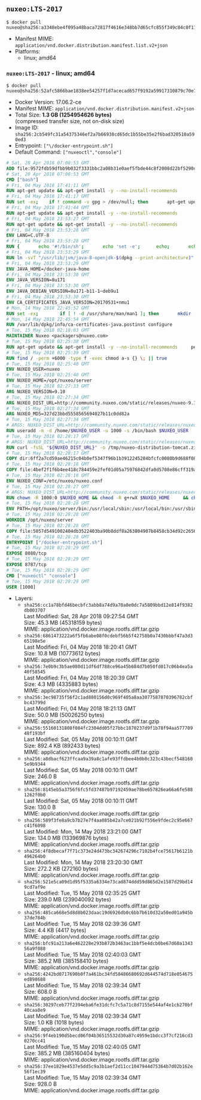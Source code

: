 ## `nuxeo:LTS-2017`

```console
$ docker pull nuxeo@sha256:a3348ebe4f095a48baca72817f4616e348bb7d65cfc855f349c84c0f111c986a
```

-	Manifest MIME: `application/vnd.docker.distribution.manifest.list.v2+json`
-	Platforms:
	-	linux; amd64

### `nuxeo:LTS-2017` - linux; amd64

```console
$ docker pull nuxeo@sha256:52afc5866bae1838ee54257f1d7acecad657f9192a59917310879c70e720f25c
```

-	Docker Version: 17.06.2-ce
-	Manifest MIME: `application/vnd.docker.distribution.manifest.v2+json`
-	Total Size: **1.3 GB (1254954626 bytes)**  
	(compressed transfer size, not on-disk size)
-	Image ID: `sha256:2cb549fc31a54375346ef2a7b66938cd65dc1b55be35e2f6bad320510a590ed3`
-	Entrypoint: `["\/docker-entrypoint.sh"]`
-	Default Command: `["nuxeoctl","console"]`

```dockerfile
# Sat, 28 Apr 2018 07:08:53 GMT
ADD file:9572fdb59dfbb9b032f3331bbc2a08b31e0aef5fbde44c8f2008d22bf5290cf2 in / 
# Sat, 28 Apr 2018 07:08:53 GMT
CMD ["bash"]
# Fri, 04 May 2018 17:41:11 GMT
RUN apt-get update && apt-get install -y --no-install-recommends 		ca-certificates 		curl 		netbase 		wget 	&& rm -rf /var/lib/apt/lists/*
# Fri, 04 May 2018 17:41:17 GMT
RUN set -ex; 	if ! command -v gpg > /dev/null; then 		apt-get update; 		apt-get install -y --no-install-recommends 			gnupg 			dirmngr 		; 		rm -rf /var/lib/apt/lists/*; 	fi
# Fri, 04 May 2018 17:41:44 GMT
RUN apt-get update && apt-get install -y --no-install-recommends 		bzr 		git 		mercurial 		openssh-client 		subversion 				procps 	&& rm -rf /var/lib/apt/lists/*
# Fri, 04 May 2018 23:53:27 GMT
RUN apt-get update && apt-get install -y --no-install-recommends 		bzip2 		unzip 		xz-utils 	&& rm -rf /var/lib/apt/lists/*
# Fri, 04 May 2018 23:53:28 GMT
ENV LANG=C.UTF-8
# Fri, 04 May 2018 23:53:28 GMT
RUN { 		echo '#!/bin/sh'; 		echo 'set -e'; 		echo; 		echo 'dirname "$(dirname "$(readlink -f "$(which javac || which java)")")"'; 	} > /usr/local/bin/docker-java-home 	&& chmod +x /usr/local/bin/docker-java-home
# Fri, 04 May 2018 23:53:29 GMT
RUN ln -svT "/usr/lib/jvm/java-8-openjdk-$(dpkg --print-architecture)" /docker-java-home
# Fri, 04 May 2018 23:53:29 GMT
ENV JAVA_HOME=/docker-java-home
# Fri, 04 May 2018 23:53:30 GMT
ENV JAVA_VERSION=8u171
# Fri, 04 May 2018 23:53:30 GMT
ENV JAVA_DEBIAN_VERSION=8u171-b11-1~deb9u1
# Fri, 04 May 2018 23:53:30 GMT
ENV CA_CERTIFICATES_JAVA_VERSION=20170531+nmu1
# Mon, 14 May 2018 22:45:52 GMT
RUN set -ex; 		if [ ! -d /usr/share/man/man1 ]; then 		mkdir -p /usr/share/man/man1; 	fi; 		apt-get update; 	apt-get install -y --no-install-recommends 		openjdk-8-jdk="$JAVA_DEBIAN_VERSION" 		ca-certificates-java="$CA_CERTIFICATES_JAVA_VERSION" 	; 	rm -rf /var/lib/apt/lists/*; 		[ "$(readlink -f "$JAVA_HOME")" = "$(docker-java-home)" ]; 		update-alternatives --get-selections | awk -v home="$(readlink -f "$JAVA_HOME")" 'index($3, home) == 1 { $2 = "manual"; print | "update-alternatives --set-selections" }'; 	update-alternatives --query java | grep -q 'Status: manual'
# Mon, 14 May 2018 22:45:54 GMT
RUN /var/lib/dpkg/info/ca-certificates-java.postinst configure
# Tue, 15 May 2018 02:18:03 GMT
MAINTAINER Nuxeo <packagers@nuxeo.com>
# Tue, 15 May 2018 02:25:38 GMT
RUN apt-get update && apt-get install -y --no-install-recommends     perl     locales     pwgen     imagemagick     ffmpeg2theora     ufraw     poppler-utils     libwpd-tools     exiftool     ghostscript     libreoffice  && rm -rf /var/lib/apt/lists/*
# Tue, 15 May 2018 02:25:39 GMT
RUN find / -perm +6000 -type f -exec chmod a-s {} \; || true
# Tue, 15 May 2018 02:25:40 GMT
ENV NUXEO_USER=nuxeo
# Tue, 15 May 2018 02:25:40 GMT
ENV NUXEO_HOME=/opt/nuxeo/server
# Tue, 15 May 2018 02:27:33 GMT
ARG NUXEO_VERSION=9.10
# Tue, 15 May 2018 02:27:34 GMT
ARG NUXEO_DIST_URL=http://community.nuxeo.com/static/releases/nuxeo-9.10/nuxeo-server-9.10-tomcat.zip
# Tue, 15 May 2018 02:27:34 GMT
ARG NUXEO_MD5=327d23bbd5558565694027b11c0dd82a
# Tue, 15 May 2018 02:27:34 GMT
# ARGS: NUXEO_DIST_URL=http://community.nuxeo.com/static/releases/nuxeo-9.10/nuxeo-server-9.10-tomcat.zip NUXEO_MD5=327d23bbd5558565694027b11c0dd82a NUXEO_VERSION=9.10
RUN useradd -m -d /home/$NUXEO_USER -u 1000 -s /bin/bash $NUXEO_USER
# Tue, 15 May 2018 02:28:17 GMT
# ARGS: NUXEO_DIST_URL=http://community.nuxeo.com/static/releases/nuxeo-9.10/nuxeo-server-9.10-tomcat.zip NUXEO_MD5=327d23bbd5558565694027b11c0dd82a NUXEO_VERSION=9.10
RUN curl -fsSL "${NUXEO_DIST_URL}" -o /tmp/nuxeo-distribution-tomcat.zip     && if [ $NUXEO_VERSION != "master" ]; then echo "$NUXEO_MD5 /tmp/nuxeo-distribution-tomcat.zip" | md5sum -c -; fi     && mkdir -p /tmp/nuxeo-distribution $(dirname $NUXEO_HOME)     && unzip -q -d /tmp/nuxeo-distribution /tmp/nuxeo-distribution-tomcat.zip     && DISTDIR=$(/bin/ls /tmp/nuxeo-distribution | head -n 1)     && mv /tmp/nuxeo-distribution/$DISTDIR $NUXEO_HOME     && sed -i -e "s/^org.nuxeo.distribution.package.*/org.nuxeo.distribution.package=docker/" $NUXEO_HOME/templates/common/config/distribution.properties     && rm -rf /tmp/nuxeo-distribution*     && chmod +x $NUXEO_HOME/bin/*ctl $NUXEO_HOME/bin/*.sh     && chmod g+rwX $NUXEO_HOME/bin/*ctl $NUXEO_HOME/bin/*.sh     && $NUXEO_HOME/bin/nuxeoctl mp-init
# Tue, 15 May 2018 02:28:17 GMT
COPY dir:6ff2a7cd59ae46215c04b0ef5347f96b1b3912245284bfcfc0080b9d688f08f0 in /opt/nuxeo/server/templates/docker 
# Tue, 15 May 2018 02:28:18 GMT
COPY file:4bef2f1f6b4ee418c784459e2fef01d05a75976842dfa0d5708e86cff319a87c in /etc/nuxeo/nuxeo.conf.template 
# Tue, 15 May 2018 02:28:18 GMT
ENV NUXEO_CONF=/etc/nuxeo/nuxeo.conf
# Tue, 15 May 2018 02:28:27 GMT
# ARGS: NUXEO_DIST_URL=http://community.nuxeo.com/static/releases/nuxeo-9.10/nuxeo-server-9.10-tomcat.zip NUXEO_MD5=327d23bbd5558565694027b11c0dd82a NUXEO_VERSION=9.10
RUN chown -R 1000:0 $NUXEO_HOME && chmod -R g+rwX $NUXEO_HOME     && chown -R 1000:0 /etc/nuxeo && chmod g+rwX /etc/nuxeo && rm -f $NUXEO_HOME/bin/nuxeo.conf     && mkdir -p /var/lib/nuxeo/data     && chown -R 1000:0 /var/lib/nuxeo/data && chmod -R g+rwX /var/lib/nuxeo/data     && mkdir -p /var/log/nuxeo     && chown -R 1000:0 /var/log/nuxeo && chmod -R g+rwX /var/log/nuxeo     && mkdir -p /var/run/nuxeo     && chown -R 1000:0 /var/run/nuxeo && chmod -R g+rwX /var/run/nuxeo     && mkdir -p /docker-entrypoint-initnuxeo.d     && chown -R 1000:0 /docker-entrypoint-initnuxeo.d && chmod -R g+rwX /docker-entrypoint-initnuxeo.d
# Tue, 15 May 2018 02:28:28 GMT
ENV PATH=/opt/nuxeo/server/bin:/usr/local/sbin:/usr/local/bin:/usr/sbin:/usr/bin:/sbin:/bin
# Tue, 15 May 2018 02:28:28 GMT
WORKDIR /opt/nuxeo/server
# Tue, 15 May 2018 02:28:28 GMT
COPY file:5057d5491002404db3522403ba90b8ddf8a263804907b8458cb34d92c265678b in / 
# Tue, 15 May 2018 02:28:28 GMT
ENTRYPOINT ["/docker-entrypoint.sh"]
# Tue, 15 May 2018 02:28:29 GMT
EXPOSE 8080/tcp
# Tue, 15 May 2018 02:28:29 GMT
EXPOSE 8787/tcp
# Tue, 15 May 2018 02:28:29 GMT
CMD ["nuxeoctl" "console"]
# Tue, 15 May 2018 02:28:29 GMT
USER [1000]
```

-	Layers:
	-	`sha256:cc1a78bfd46becbfc3abb8a74d9a70a0e0dc7a5809bbd12e814f9382db003707`  
		Last Modified: Sat, 28 Apr 2018 09:27:54 GMT  
		Size: 45.3 MB (45318159 bytes)  
		MIME: application/vnd.docker.image.rootfs.diff.tar.gzip
	-	`sha256:6861473222a6f5fb6abe08f0cdebf56b5f42758b0a7430bbbf47a3d365198e5e`  
		Last Modified: Fri, 04 May 2018 18:20:41 GMT  
		Size: 10.8 MB (10773612 bytes)  
		MIME: application/vnd.docker.image.rootfs.diff.tar.gzip
	-	`sha256:7e0b9c3b5ae080d11df6df788ce96a45b684d7b050fd017c06b4ea5a40f58545`  
		Last Modified: Fri, 04 May 2018 18:20:39 GMT  
		Size: 4.3 MB (4335883 bytes)  
		MIME: application/vnd.docker.image.rootfs.diff.tar.gzip
	-	`sha256:3ec98735f56f2c1ad880156d0c969f405a8aa3077587870396782cbfbc43799d`  
		Last Modified: Fri, 04 May 2018 18:21:13 GMT  
		Size: 50.0 MB (50026250 bytes)  
		MIME: application/vnd.docker.image.rootfs.diff.tar.gzip
	-	`sha256:55160131808f084fc2304dd05f27bbc1870237d9f1b78f94aa57770948f193bf`  
		Last Modified: Sat, 05 May 2018 00:10:11 GMT  
		Size: 892.4 KB (892433 bytes)  
		MIME: application/vnd.docker.image.rootfs.diff.tar.gzip
	-	`sha256:a8dbacf623ffcaa9a39a8c1afe93ffdbee4b0b0c323c43becf5481605e9b9344`  
		Last Modified: Sat, 05 May 2018 00:10:11 GMT  
		Size: 246.0 B  
		MIME: application/vnd.docker.image.rootfs.diff.tar.gzip
	-	`sha256:8145eb5a3756f6fc5fd37487b97192459ae78be657826ea66a6fe5881262f0b0`  
		Last Modified: Sat, 05 May 2018 00:10:11 GMT  
		Size: 130.0 B  
		MIME: application/vnd.docker.image.rootfs.diff.tar.gzip
	-	`sha256:589f3fe8a9cb7b27e7f4aa085b42a7ce021b92f556e9fdec2c95e667c41f6098`  
		Last Modified: Mon, 14 May 2018 23:21:00 GMT  
		Size: 134.0 MB (133969876 bytes)  
		MIME: application/vnd.docker.image.rootfs.diff.tar.gzip
	-	`sha256:4f8dbecaf7f71c373e24d473bc342674296c7102b4fce75617b6121b496264b0`  
		Last Modified: Mon, 14 May 2018 23:20:30 GMT  
		Size: 272.2 KB (272160 bytes)  
		MIME: application/vnd.docker.image.rootfs.diff.tar.gzip
	-	`sha256:521e5ca09d1d95f5335a6334e73cad874ddd59d865d2e1587d29bd149cd7af9e`  
		Last Modified: Tue, 15 May 2018 02:35:25 GMT  
		Size: 239.0 MB (239040092 bytes)  
		MIME: application/vnd.docker.image.rootfs.diff.tar.gzip
	-	`sha256:485ca668e5d8d8b023daac19d6926db0c6bb7b610d32a50ed01a945b37de784b`  
		Last Modified: Tue, 15 May 2018 02:39:36 GMT  
		Size: 4.4 KB (4417 bytes)  
		MIME: application/vnd.docker.image.rootfs.diff.tar.gzip
	-	`sha256:bfc91a213a6e462228e293b872b3463ac1bbf5e4dcb0be67d60a134356a9f088`  
		Last Modified: Tue, 15 May 2018 02:40:03 GMT  
		Size: 385.2 MB (385158410 bytes)  
		MIME: application/vnd.docker.image.rootfs.diff.tar.gzip
	-	`sha256:4242bd0717690b0f7a461bc34fd58486680692d644574d718e054675ed898688`  
		Last Modified: Tue, 15 May 2018 02:39:34 GMT  
		Size: 608.0 B  
		MIME: application/vnd.docker.image.rootfs.diff.tar.gzip
	-	`sha256:30297ceb77f2394eba6fe31dcfc7c5a71c8d7155e544af4e1cb270bf40caa8e9`  
		Last Modified: Tue, 15 May 2018 02:39:34 GMT  
		Size: 1.0 KB (1018 bytes)  
		MIME: application/vnd.docker.image.rootfs.diff.tar.gzip
	-	`sha256:9f4eb190d5becd06f04b36515532d30a87c4959e1bdcc3f7cf216cd30270cc41`  
		Last Modified: Tue, 15 May 2018 02:40:05 GMT  
		Size: 385.2 MB (385160404 bytes)  
		MIME: application/vnd.docker.image.rootfs.diff.tar.gzip
	-	`sha256:37ee1829e4537e5dd5c9a3b1aef2d11cc1047944d75364b7d02b162e56f1ec39`  
		Last Modified: Tue, 15 May 2018 02:39:34 GMT  
		Size: 928.0 B  
		MIME: application/vnd.docker.image.rootfs.diff.tar.gzip
